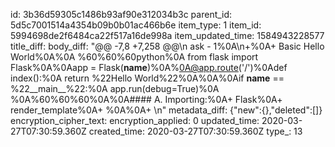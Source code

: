 id: 3b36d59305c1486b93af90e312034b3c
parent_id: 5d5c7001514a4354b09b0b01ac466b6e
item_type: 1
item_id: 5994698de2f6484ca22f517a16de998a
item_updated_time: 1584943228577
title_diff: 
body_diff: "@@ -7,8 +7,258 @@\n ask - 1%0A\n+%0A+ Basic Hello World%0A%0A %60%60%60python%0A from flask import Flask%0A%0Aapp = Flask(__name__)%0A%0A@app.route('/')%0Adef index():%0A    return %22Hello World%22%0A%0A%0Aif __name__ == %22__main__%22:%0A    app.run(debug=True)%0A    %0A%60%60%60%0A%0A#### A. Importing:%0A+ Flask%0A+ render_template%0A+ %0A%0A+ \n"
metadata_diff: {"new":{},"deleted":[]}
encryption_cipher_text: 
encryption_applied: 0
updated_time: 2020-03-27T07:30:59.360Z
created_time: 2020-03-27T07:30:59.360Z
type_: 13